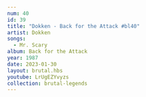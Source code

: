 ```yaml
---
num: 40
id: 39
title: "Dokken - Back for the Attack #bl40"
artist: Dokken
songs:
  - Mr. Scary
album: Back for the Attack
year: 1987
date: 2023-01-30
layout: brutal.hbs
youtube: LrUgEZYvyzs
collection: brutal-legends
---
```

